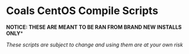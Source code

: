 # Coals CentOS Compile Scripts

**NOTICE: THESE ARE MEANT TO BE RAN FROM BRAND NEW INSTALLS ONLY***

*These scripts are subject to change and using them are at your own risk*
